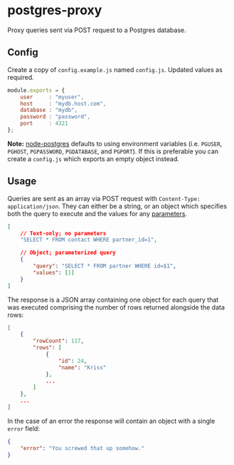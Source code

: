 # postgres-proxy

Proxy queries sent via POST request to a Postgres database.

## Config

Create a copy of `config.example.js` named `config.js`. Updated values as required.

```javascript
module.exports = {
    user     : "myuser",
    host     : "mydb.host.com",
    database : "mydb",
    password : "password",
    port     : 4321
};
```

__Note:__ [node-postgres](https://node-postgres.com/features/connecting) defaults to using environment variables (i.e. `PGUSER`, `PGHOST`, `PGPASSWORD`, `PGDATABASE`, and `PGPORT`). If this is preferable you can create a `config.js` which exports an empty object instead.

## Usage

Queries are sent as an array via POST request with `Content-Type: application/json`. They can either be a string, or an object which specifies both the query to execute and the values for any [parameters](https://node-postgres.com/features/queries#parameterized-query).

```json
[
    // Text-only; no parameters
    "SELECT * FROM contact WHERE partner_id=1",

    // Object; parameterized query
    {
        "query": "SELECT * FROM partner WHERE id=$1",
        "values": [1]
    }
]
```

The response is a JSON array containing one object for each query that was executed comprising the number of rows returned alongside the data rows:

```json
[
    {
        "rowCount": 117,
        "rows": [
            {
                "id": 24,
                "name": "Kriss"
            },
            ...
        ]
    },
    ...
]
```

In the case of an error the response will contain an object with a single `error` field:

```json
{
    "error": "You screwed that up somehow."
}
```
